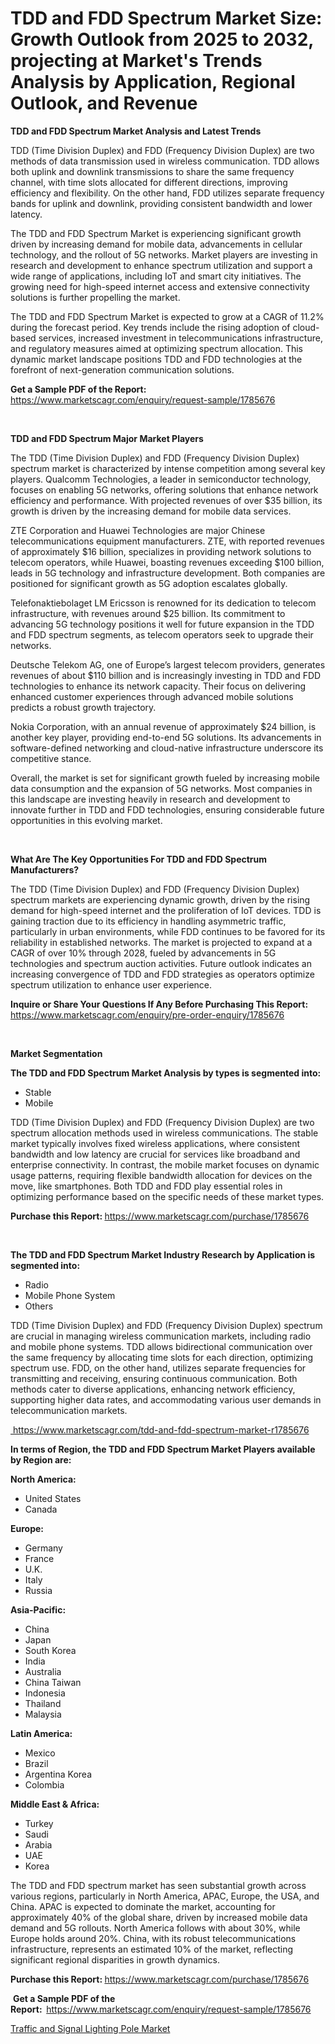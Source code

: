 <p><h1>TDD and FDD Spectrum Market Size: Growth Outlook from 2025 to 2032, projecting at Market's Trends Analysis by Application, Regional Outlook, and Revenue</h1></p><p><strong>TDD and FDD Spectrum Market Analysis and Latest Trends</strong></p>
<p><p>TDD (Time Division Duplex) and FDD (Frequency Division Duplex) are two methods of data transmission used in wireless communication. TDD allows both uplink and downlink transmissions to share the same frequency channel, with time slots allocated for different directions, improving efficiency and flexibility. On the other hand, FDD utilizes separate frequency bands for uplink and downlink, providing consistent bandwidth and lower latency.</p><p>The TDD and FDD Spectrum Market is experiencing significant growth driven by increasing demand for mobile data, advancements in cellular technology, and the rollout of 5G networks. Market players are investing in research and development to enhance spectrum utilization and support a wide range of applications, including IoT and smart city initiatives. The growing need for high-speed internet access and extensive connectivity solutions is further propelling the market.</p><p>The TDD and FDD Spectrum Market is expected to grow at a CAGR of 11.2% during the forecast period. Key trends include the rising adoption of cloud-based services, increased investment in telecommunications infrastructure, and regulatory measures aimed at optimizing spectrum allocation. This dynamic market landscape positions TDD and FDD technologies at the forefront of next-generation communication solutions.</p></p>
<p><strong>Get a Sample PDF of the Report:&nbsp;</strong> <a href="https://www.marketscagr.com/enquiry/request-sample/1785676?utm_campaign=2882&utm_medium=2&utm_source=Github&utm_content=ia&utm_term=25032025&utm_id=tdd-and-fdd-spectrum">https://www.marketscagr.com/enquiry/request-sample/1785676</a></p>
<p>&nbsp;</p>
<p><strong>TDD and FDD Spectrum Major Market Players</strong></p>
<p><p>The TDD (Time Division Duplex) and FDD (Frequency Division Duplex) spectrum market is characterized by intense competition among several key players. Qualcomm Technologies, a leader in semiconductor technology, focuses on enabling 5G networks, offering solutions that enhance network efficiency and performance. With projected revenues of over $35 billion, its growth is driven by the increasing demand for mobile data services.</p><p>ZTE Corporation and Huawei Technologies are major Chinese telecommunications equipment manufacturers. ZTE, with reported revenues of approximately $16 billion, specializes in providing network solutions to telecom operators, while Huawei, boasting revenues exceeding $100 billion, leads in 5G technology and infrastructure development. Both companies are positioned for significant growth as 5G adoption escalates globally.</p><p>Telefonaktiebolaget LM Ericsson is renowned for its dedication to telecom infrastructure, with revenues around $25 billion. Its commitment to advancing 5G technology positions it well for future expansion in the TDD and FDD spectrum segments, as telecom operators seek to upgrade their networks.</p><p>Deutsche Telekom AG, one of Europe’s largest telecom providers, generates revenues of about $110 billion and is increasingly investing in TDD and FDD technologies to enhance its network capacity. Their focus on delivering enhanced customer experiences through advanced mobile solutions predicts a robust growth trajectory.</p><p>Nokia Corporation, with an annual revenue of approximately $24 billion, is another key player, providing end-to-end 5G solutions. Its advancements in software-defined networking and cloud-native infrastructure underscore its competitive stance.</p><p>Overall, the market is set for significant growth fueled by increasing mobile data consumption and the expansion of 5G networks. Most companies in this landscape are investing heavily in research and development to innovate further in TDD and FDD technologies, ensuring considerable future opportunities in this evolving market.</p></p>
<p>&nbsp;</p>
<p><strong>What Are The Key Opportunities For TDD and FDD Spectrum Manufacturers?</strong></p>
<p><p>The TDD (Time Division Duplex) and FDD (Frequency Division Duplex) spectrum markets are experiencing dynamic growth, driven by the rising demand for high-speed internet and the proliferation of IoT devices. TDD is gaining traction due to its efficiency in handling asymmetric traffic, particularly in urban environments, while FDD continues to be favored for its reliability in established networks. The market is projected to expand at a CAGR of over 10% through 2028, fueled by advancements in 5G technologies and spectrum auction activities. Future outlook indicates an increasing convergence of TDD and FDD strategies as operators optimize spectrum utilization to enhance user experience.</p></p>
<p><strong>Inquire or Share Your Questions If Any Before Purchasing This Report:</strong> <a href="https://www.marketscagr.com/enquiry/pre-order-enquiry/1785676?utm_campaign=2882&utm_medium=2&utm_source=Github&utm_content=ia&utm_term=25032025&utm_id=tdd-and-fdd-spectrum">https://www.marketscagr.com/enquiry/pre-order-enquiry/1785676</a></p>
<p>&nbsp;</p>
<p><strong>Market Segmentation</strong></p>
<p><strong>The TDD and FDD Spectrum Market Analysis by types is segmented into:</strong></p>
<p><ul><li>Stable</li><li>Mobile</li></ul></p>
<p><p>TDD (Time Division Duplex) and FDD (Frequency Division Duplex) are two spectrum allocation methods used in wireless communications. The stable market typically involves fixed wireless applications, where consistent bandwidth and low latency are crucial for services like broadband and enterprise connectivity. In contrast, the mobile market focuses on dynamic usage patterns, requiring flexible bandwidth allocation for devices on the move, like smartphones. Both TDD and FDD play essential roles in optimizing performance based on the specific needs of these market types.</p></p>
<p><strong>Purchase this Report:&nbsp;</strong><a href="https://www.marketscagr.com/purchase/1785676?utm_campaign=2882&utm_medium=2&utm_source=Github&utm_content=ia&utm_term=25032025&utm_id=tdd-and-fdd-spectrum">https://www.marketscagr.com/purchase/1785676</a></p>
<p>&nbsp;</p>
<p><strong>The TDD and FDD Spectrum Market Industry Research by Application is segmented into:</strong></p>
<p><ul><li>Radio</li><li>Mobile Phone System</li><li>Others</li></ul></p>
<p><p>TDD (Time Division Duplex) and FDD (Frequency Division Duplex) spectrum are crucial in managing wireless communication markets, including radio and mobile phone systems. TDD allows bidirectional communication over the same frequency by allocating time slots for each direction, optimizing spectrum use. FDD, on the other hand, utilizes separate frequencies for transmitting and receiving, ensuring continuous communication. Both methods cater to diverse applications, enhancing network efficiency, supporting higher data rates, and accommodating various user demands in telecommunication markets.</p></p>
<p><a href="https://www.marketscagr.com/tdd-and-fdd-spectrum-market-r1785676?utm_campaign=2882&utm_medium=2&utm_source=Github&utm_content=ia&utm_term=25032025&utm_id=tdd-and-fdd-spectrum">&nbsp;https://www.marketscagr.com/tdd-and-fdd-spectrum-market-r1785676</a></p>
<p><strong>In terms of Region, the TDD and FDD Spectrum Market Players available by Region are:</strong></p>
<p>
    <p> <strong> North America: </strong>
        <ul>
            <li>United States</li>
            <li>Canada</li>
        </ul>
        </p> 
    <p> <strong> Europe: </strong>
        <ul>
            <li>Germany</li>
            <li>France</li>
            <li>U.K.</li>
            <li>Italy</li>
            <li>Russia</li>
        </ul>
        </p> 
    <p> <strong> Asia-Pacific: </strong>
        <ul>
            <li>China</li>
            <li>Japan</li>
            <li>South Korea</li>
            <li>India</li>
            <li>Australia</li>
            <li>China Taiwan</li>
            <li>Indonesia</li>
            <li>Thailand</li>
            <li>Malaysia</li>
        </ul>
        </p> 
    <p> <strong> Latin America: </strong>
        <ul>
            <li>Mexico</li>
            <li>Brazil</li>
            <li>Argentina Korea</li>
            <li>Colombia</li>
        </ul>
        </p> 
    <p> <strong> Middle East & Africa: </strong>
        <ul>
            <li>Turkey</li>
            <li>Saudi</li>
            <li>Arabia</li>
            <li>UAE</li>
            <li>Korea</li>
        </ul>
    </p>
    </p>
<p><p>The TDD and FDD spectrum market has seen substantial growth across various regions, particularly in North America, APAC, Europe, the USA, and China. APAC is expected to dominate the market, accounting for approximately 40% of the global share, driven by increased mobile data demand and 5G rollouts. North America follows with about 30%, while Europe holds around 20%. China, with its robust telecommunications infrastructure, represents an estimated 10% of the market, reflecting significant regional disparities in growth dynamics.</p></p>
<p><strong>Purchase this Report: </strong><a href="https://www.marketscagr.com/purchase/1785676?utm_campaign=2882&utm_medium=2&utm_source=Github&utm_content=ia&utm_term=25032025&utm_id=tdd-and-fdd-spectrum">https://www.marketscagr.com/purchase/1785676</a></p>
<p>&nbsp;<strong>Get a Sample PDF of the Report:&nbsp;&nbsp;</strong><a href="https://www.marketscagr.com/enquiry/request-sample/1785676?utm_campaign=2882&utm_medium=2&utm_source=Github&utm_content=ia&utm_term=25032025&utm_id=tdd-and-fdd-spectrum">https://www.marketscagr.com/enquiry/request-sample/1785676</a></p>
<p><strong></strong></p>
<p><p><a href="https://github.com/carendesrochers299/Market-Research-Report-List-1/blob/main/traffic-and-signal-lighting-pole-market.md?utm_campaign=2882&utm_medium=2&utm_source=Github&utm_content=ia&utm_term=25032025&utm_id=tdd-and-fdd-spectrum">Traffic and Signal Lighting Pole Market</a></p></p>
